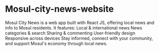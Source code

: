 # Mosul-city-news-website
 Mosul City News is a web app built with React JS, offering local news and info to Mosul residents.  It features:  Local &amp; international news News categories &amp; search Sharing &amp; commenting User-friendly design Responsive across devices Stay informed, connect with your community, and support Mosul's economy through local news.
